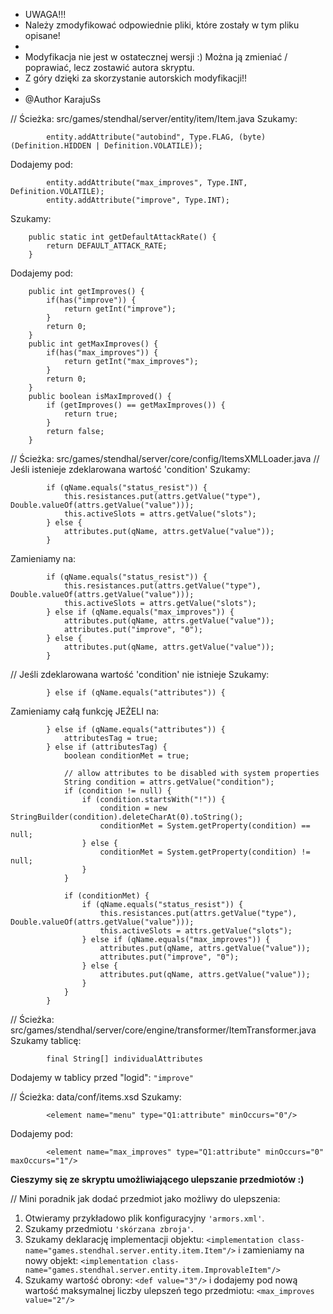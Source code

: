  * UWAGA!!!
 * Należy zmodyfikować odpowiednie pliki, które zostały w tym pliku opisane!
 *
 * Modyfikacja nie jest w ostatecznej wersji :) Można ją zmieniać / poprawiać, lecz zostawić autora skryptu.
 * Z góry dzięki za skorzystanie autorskich modyfikacji!!
 *
 * @Author KarajuSs
 
// Ścieżka: src/games/stendhal/server/entity/item/Item.java
Szukamy:
```
		entity.addAttribute("autobind", Type.FLAG, (byte) (Definition.HIDDEN | Definition.VOLATILE));
```

Dodajemy pod:
```
		entity.addAttribute("max_improves", Type.INT, Definition.VOLATILE);
		entity.addAttribute("improve", Type.INT);
```

Szukamy:
```
	public static int getDefaultAttackRate() {
		return DEFAULT_ATTACK_RATE;
	}
```

Dodajemy pod:
```
	public int getImproves() {
		if(has("improve")) {
			return getInt("improve");
		}
		return 0;
	}
	public int getMaxImproves() {
		if(has("max_improves")) {
			return getInt("max_improves");
		}
		return 0;
	}
	public boolean isMaxImproved() {
		if (getImproves() == getMaxImproves()) {
			return true;
		}
		return false;
	}
```

// Ścieżka: src/games/stendhal/server/core/config/ItemsXMLLoader.java
// Jeśli istenieje zdeklarowana wartość 'condition'
Szukamy:
```
		if (qName.equals("status_resist")) {
			this.resistances.put(attrs.getValue("type"), Double.valueOf(attrs.getValue("value")));
			this.activeSlots = attrs.getValue("slots");
		} else {
			attributes.put(qName, attrs.getValue("value"));
		}
```

Zamieniamy na:
```
		if (qName.equals("status_resist")) {
			this.resistances.put(attrs.getValue("type"), Double.valueOf(attrs.getValue("value")));
			this.activeSlots = attrs.getValue("slots");
		} else if (qName.equals("max_improves")) {
			attributes.put(qName, attrs.getValue("value"));
			attributes.put("improve", "0");
		} else {
			attributes.put(qName, attrs.getValue("value"));
		}
```

// Jeśli zdeklarowana wartość 'condition' nie istnieje
Szukamy:
```
		} else if (qName.equals("attributes")) {
```
		
Zamieniamy całą funkcję JEŻELI na:
```
		} else if (qName.equals("attributes")) {
			attributesTag = true;
		} else if (attributesTag) {
			boolean conditionMet = true;

			// allow attributes to be disabled with system properties
			String condition = attrs.getValue("condition");
			if (condition != null) {
				if (condition.startsWith("!")) {
					condition = new StringBuilder(condition).deleteCharAt(0).toString();
					conditionMet = System.getProperty(condition) == null;
				} else {
					conditionMet = System.getProperty(condition) != null;
				}
			}

			if (conditionMet) {
				if (qName.equals("status_resist")) {
					this.resistances.put(attrs.getValue("type"), Double.valueOf(attrs.getValue("value")));
					this.activeSlots = attrs.getValue("slots");
				} else if (qName.equals("max_improves")) {
					attributes.put(qName, attrs.getValue("value"));
					attributes.put("improve", "0");
				} else {
					attributes.put(qName, attrs.getValue("value"));
				}
			}
		}
```

// Ścieżka: src/games/stendhal/server/core/engine/transformer/ItemTransformer.java
Szukamy tablicę:
```
		final String[] individualAttributes
```

Dodajemy w tablicy przed "logid": `"improve"`


// Ścieżka: data/conf/items.xsd
Szukamy:
```
		<element name="menu" type="Q1:attribute" minOccurs="0"/>
```
		
Dodajemy pod:
```
		<element name="max_improves" type="Q1:attribute" minOccurs="0" maxOccurs="1"/>
```


**Cieszymy się ze skryptu umożliwiającego ulepszanie przedmiotów :)**

// Mini poradnik jak dodać przedmiot jako możliwy do ulepszenia:
1. Otwieramy przykładowo plik konfiguracyjny `'armors.xml'`.
2. Szukamy przedmiotu `'skórzana zbroja'`.
3. Szukamy deklarację implementacji objektu: `<implementation class-name="games.stendhal.server.entity.item.Item"/>`
	i zamieniamy na nowy objekt: `<implementation class-name="games.stendhal.server.entity.item.ImprovableItem"/>`
4. Szukamy wartość obrony: `<def value="3"/>`
	i dodajemy pod nową wartość maksymalnej liczby ulepszeń tego przedmiotu: `<max_improves value="2"/>`
